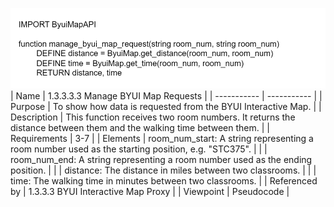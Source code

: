 ![1.3.3.3.3 Manage BYUI Map Requests](TeamOneFiles/1.3.3.3.3%20Manage%20BYUI%20Map%20Requests.svg)
<br>
| Name | 1.3.3.3.3 Manage BYUI Map Requests |
| ----------- | ----------- |
| Purpose | To show how data is requested from the BYUI Interactive Map. |
| Description | This function receives two room numbers. It returns the distance between them and the walking time between them. |
| Requirements | 3-7 |
| Elements | room_num_start: A string representing a room number used as the starting position, e.g. "STC375". |
|  | room_num_end: A string representing a room number used as the ending position. |
|  | distance: The distance in miles between two classrooms. |
|  | time: The walking time in minutes between two classrooms. |
| Referenced by | 1.3.3.3 BYUI Interactive Map Proxy |
| Viewpoint | Pseudocode |